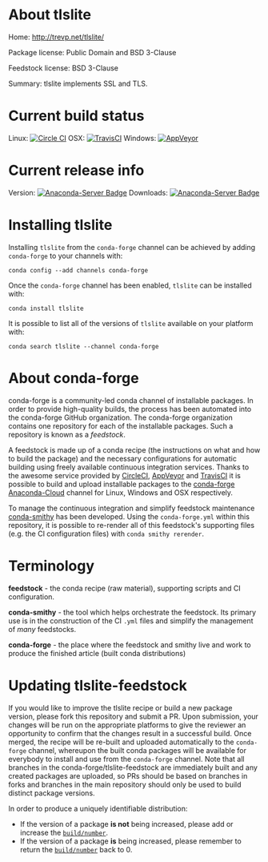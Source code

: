 About tlslite
=============

Home: http://trevp.net/tlslite/

Package license: Public Domain and BSD 3-Clause

Feedstock license: BSD 3-Clause

Summary: tlslite implements SSL and TLS.



Current build status
====================

Linux: [![Circle CI](https://circleci.com/gh/conda-forge/tlslite-feedstock.svg?style=shield)](https://circleci.com/gh/conda-forge/tlslite-feedstock)
OSX: [![TravisCI](https://travis-ci.org/conda-forge/tlslite-feedstock.svg?branch=master)](https://travis-ci.org/conda-forge/tlslite-feedstock)
Windows: [![AppVeyor](https://ci.appveyor.com/api/projects/status/github/conda-forge/tlslite-feedstock?svg=True)](https://ci.appveyor.com/project/conda-forge/tlslite-feedstock/branch/master)

Current release info
====================
Version: [![Anaconda-Server Badge](https://anaconda.org/conda-forge/tlslite/badges/version.svg)](https://anaconda.org/conda-forge/tlslite)
Downloads: [![Anaconda-Server Badge](https://anaconda.org/conda-forge/tlslite/badges/downloads.svg)](https://anaconda.org/conda-forge/tlslite)

Installing tlslite
==================

Installing `tlslite` from the `conda-forge` channel can be achieved by adding `conda-forge` to your channels with:

```
conda config --add channels conda-forge
```

Once the `conda-forge` channel has been enabled, `tlslite` can be installed with:

```
conda install tlslite
```

It is possible to list all of the versions of `tlslite` available on your platform with:

```
conda search tlslite --channel conda-forge
```


About conda-forge
=================

conda-forge is a community-led conda channel of installable packages.
In order to provide high-quality builds, the process has been automated into the
conda-forge GitHub organization. The conda-forge organization contains one repository
for each of the installable packages. Such a repository is known as a *feedstock*.

A feedstock is made up of a conda recipe (the instructions on what and how to build
the package) and the necessary configurations for automatic building using freely
available continuous integration services. Thanks to the awesome service provided by
[CircleCI](https://circleci.com/), [AppVeyor](http://www.appveyor.com/)
and [TravisCI](https://travis-ci.org/) it is possible to build and upload installable
packages to the [conda-forge](https://anaconda.org/conda-forge)
[Anaconda-Cloud](http://docs.anaconda.org/) channel for Linux, Windows and OSX respectively.

To manage the continuous integration and simplify feedstock maintenance
[conda-smithy](http://github.com/conda-forge/conda-smithy) has been developed.
Using the ``conda-forge.yml`` within this repository, it is possible to re-render all of
this feedstock's supporting files (e.g. the CI configuration files) with ``conda smithy rerender``.


Terminology
===========

**feedstock** - the conda recipe (raw material), supporting scripts and CI configuration.

**conda-smithy** - the tool which helps orchestrate the feedstock.
                   Its primary use is in the construction of the CI ``.yml`` files
                   and simplify the management of *many* feedstocks.

**conda-forge** - the place where the feedstock and smithy live and work to
                  produce the finished article (built conda distributions)


Updating tlslite-feedstock
==========================

If you would like to improve the tlslite recipe or build a new
package version, please fork this repository and submit a PR. Upon submission,
your changes will be run on the appropriate platforms to give the reviewer an
opportunity to confirm that the changes result in a successful build. Once
merged, the recipe will be re-built and uploaded automatically to the
`conda-forge` channel, whereupon the built conda packages will be available for
everybody to install and use from the `conda-forge` channel.
Note that all branches in the conda-forge/tlslite-feedstock are
immediately built and any created packages are uploaded, so PRs should be based
on branches in forks and branches in the main repository should only be used to
build distinct package versions.

In order to produce a uniquely identifiable distribution:
 * If the version of a package **is not** being increased, please add or increase
   the [``build/number``](http://conda.pydata.org/docs/building/meta-yaml.html#build-number-and-string).
 * If the version of a package **is** being increased, please remember to return
   the [``build/number``](http://conda.pydata.org/docs/building/meta-yaml.html#build-number-and-string)
   back to 0.
